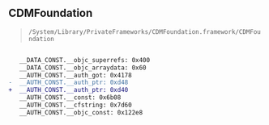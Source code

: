## CDMFoundation

> `/System/Library/PrivateFrameworks/CDMFoundation.framework/CDMFoundation`

```diff

   __DATA_CONST.__objc_superrefs: 0x400
   __DATA_CONST.__objc_arraydata: 0x60
   __AUTH_CONST.__auth_got: 0x4178
-  __AUTH_CONST.__auth_ptr: 0xd48
+  __AUTH_CONST.__auth_ptr: 0xd40
   __AUTH_CONST.__const: 0x6b08
   __AUTH_CONST.__cfstring: 0x7d60
   __AUTH_CONST.__objc_const: 0x122e8

```
